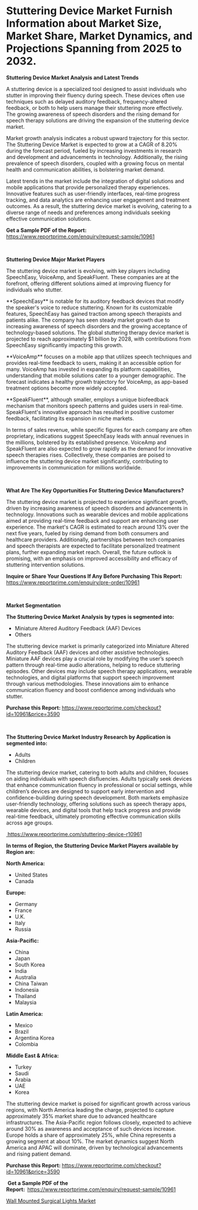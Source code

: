 <p><h1>Stuttering Device Market Furnish Information about Market Size, Market Share, Market Dynamics, and Projections Spanning from 2025 to 2032.</h1></p><p><strong>Stuttering Device Market Analysis and Latest Trends</strong></p>
<p><p>A stuttering device is a specialized tool designed to assist individuals who stutter in improving their fluency during speech. These devices often use techniques such as delayed auditory feedback, frequency-altered feedback, or both to help users manage their stuttering more effectively. The growing awareness of speech disorders and the rising demand for speech therapy solutions are driving the expansion of the stuttering device market.</p><p>Market growth analysis indicates a robust upward trajectory for this sector. The Stuttering Device Market is expected to grow at a CAGR of 8.20% during the forecast period, fueled by increasing investments in research and development and advancements in technology. Additionally, the rising prevalence of speech disorders, coupled with a growing focus on mental health and communication abilities, is bolstering market demand. </p><p>Latest trends in the market include the integration of digital solutions and mobile applications that provide personalized therapy experiences. Innovative features such as user-friendly interfaces, real-time progress tracking, and data analytics are enhancing user engagement and treatment outcomes. As a result, the stuttering device market is evolving, catering to a diverse range of needs and preferences among individuals seeking effective communication solutions.</p></p>
<p><strong>Get a Sample PDF of the Report:&nbsp;</strong> <a href="https://www.reportprime.com/enquiry/request-sample/10961?utm_campaign=3114&utm_medium=2&utm_source=Github&utm_content=ia&utm_term=20032025&utm_id=stuttering-device">https://www.reportprime.com/enquiry/request-sample/10961</a></p>
<p>&nbsp;</p>
<p><strong>Stuttering Device Major Market Players</strong></p>
<p><p>The stuttering device market is evolving, with key players including SpeechEasy, VoiceAmp, and SpeakFluent. These companies are at the forefront, offering different solutions aimed at improving fluency for individuals who stutter.</p><p>**SpeechEasy** is notable for its auditory feedback devices that modify the speaker's voice to reduce stuttering. Known for its customizable features, SpeechEasy has gained traction among speech therapists and patients alike. The company has seen steady market growth due to increasing awareness of speech disorders and the growing acceptance of technology-based solutions. The global stuttering therapy device market is projected to reach approximately $1 billion by 2028, with contributions from SpeechEasy significantly impacting this growth.</p><p>**VoiceAmp** focuses on a mobile app that utilizes speech techniques and provides real-time feedback to users, making it an accessible option for many. VoiceAmp has invested in expanding its platform capabilities, understanding that mobile solutions cater to a younger demographic. The forecast indicates a healthy growth trajectory for VoiceAmp, as app-based treatment options become more widely accepted.</p><p>**SpeakFluent**, although smaller, employs a unique biofeedback mechanism that monitors speech patterns and guides users in real-time. SpeakFluent's innovative approach has resulted in positive customer feedback, facilitating its expansion in niche markets. </p><p>In terms of sales revenue, while specific figures for each company are often proprietary, indications suggest SpeechEasy leads with annual revenues in the millions, bolstered by its established presence. VoiceAmp and SpeakFluent are also expected to grow rapidly as the demand for innovative speech therapies rises. Collectively, these companies are poised to influence the stuttering device market significantly, contributing to improvements in communication for millions worldwide.</p></p>
<p>&nbsp;</p>
<p><strong>What Are The Key Opportunities For Stuttering Device Manufacturers?</strong></p>
<p><p>The stuttering device market is projected to experience significant growth, driven by increasing awareness of speech disorders and advancements in technology. Innovations such as wearable devices and mobile applications aimed at providing real-time feedback and support are enhancing user experience. The market's CAGR is estimated to reach around 13% over the next five years, fueled by rising demand from both consumers and healthcare providers. Additionally, partnerships between tech companies and speech therapists are expected to facilitate personalized treatment plans, further expanding market reach. Overall, the future outlook is promising, with an emphasis on improved accessibility and efficacy of stuttering intervention solutions.</p></p>
<p><strong>Inquire or Share Your Questions If Any Before Purchasing This Report:</strong> <a href="https://www.reportprime.com/enquiry/pre-order/10961?utm_campaign=3114&utm_medium=2&utm_source=Github&utm_content=ia&utm_term=20032025&utm_id=stuttering-device">https://www.reportprime.com/enquiry/pre-order/10961</a></p>
<p>&nbsp;</p>
<p><strong>Market Segmentation</strong></p>
<p><strong>The Stuttering Device Market Analysis by types is segmented into:</strong></p>
<p><ul><li>Miniature Altered Auditory Feedback (AAF) Devices</li><li>Others</li></ul></p>
<p><p>The stuttering device market is primarily categorized into Miniature Altered Auditory Feedback (AAF) devices and other assistive technologies. Miniature AAF devices play a crucial role by modifying the user’s speech pattern through real-time audio alterations, helping to reduce stuttering episodes. Other devices may include speech therapy applications, wearable technologies, and digital platforms that support speech improvement through various methodologies. These innovations aim to enhance communication fluency and boost confidence among individuals who stutter.</p></p>
<p><strong>Purchase this Report:&nbsp;</strong><a href="https://www.reportprime.com/checkout?id=10961&price=3590&utm_campaign=3114&utm_medium=2&utm_source=Github&utm_content=ia&utm_term=20032025&utm_id=stuttering-device">https://www.reportprime.com/checkout?id=10961&price=3590</a></p>
<p>&nbsp;</p>
<p><strong>The Stuttering Device Market Industry Research by Application is segmented into:</strong></p>
<p><ul><li>Adults</li><li>Children</li></ul></p>
<p><p>The stuttering device market, catering to both adults and children, focuses on aiding individuals with speech disfluencies. Adults typically seek devices that enhance communication fluency in professional or social settings, while children’s devices are designed to support early intervention and confidence-building during speech development. Both markets emphasize user-friendly technology, offering solutions such as speech therapy apps, wearable devices, and digital tools that help track progress and provide real-time feedback, ultimately promoting effective communication skills across age groups.</p></p>
<p><a href="https://www.reportprime.com/stuttering-device-r10961?utm_campaign=3114&utm_medium=2&utm_source=Github&utm_content=ia&utm_term=20032025&utm_id=stuttering-device">&nbsp;https://www.reportprime.com/stuttering-device-r10961</a></p>
<p><strong>In terms of Region, the Stuttering Device Market Players available by Region are:</strong></p>
<p>
    <p> <strong> North America: </strong>
        <ul>
            <li>United States</li>
            <li>Canada</li>
        </ul>
        </p> 
    <p> <strong> Europe: </strong>
        <ul>
            <li>Germany</li>
            <li>France</li>
            <li>U.K.</li>
            <li>Italy</li>
            <li>Russia</li>
        </ul>
        </p> 
    <p> <strong> Asia-Pacific: </strong>
        <ul>
            <li>China</li>
            <li>Japan</li>
            <li>South Korea</li>
            <li>India</li>
            <li>Australia</li>
            <li>China Taiwan</li>
            <li>Indonesia</li>
            <li>Thailand</li>
            <li>Malaysia</li>
        </ul>
        </p> 
    <p> <strong> Latin America: </strong>
        <ul>
            <li>Mexico</li>
            <li>Brazil</li>
            <li>Argentina Korea</li>
            <li>Colombia</li>
        </ul>
        </p> 
    <p> <strong> Middle East & Africa: </strong>
        <ul>
            <li>Turkey</li>
            <li>Saudi</li>
            <li>Arabia</li>
            <li>UAE</li>
            <li>Korea</li>
        </ul>
    </p>
    </p>
<p><p>The stuttering device market is poised for significant growth across various regions, with North America leading the charge, projected to capture approximately 35% market share due to advanced healthcare infrastructures. The Asia-Pacific region follows closely, expected to achieve around 30% as awareness and acceptance of such devices increase. Europe holds a share of approximately 25%, while China represents a growing segment at about 10%. The market dynamics suggest North America and APAC will dominate, driven by technological advancements and rising patient demand.</p></p>
<p><strong>Purchase this Report: </strong><a href="https://www.reportprime.com/checkout?id=10961&price=3590&utm_campaign=3114&utm_medium=2&utm_source=Github&utm_content=ia&utm_term=20032025&utm_id=stuttering-device">https://www.reportprime.com/checkout?id=10961&price=3590</a></p>
<p>&nbsp;<strong>Get a Sample PDF of the Report:&nbsp;&nbsp;</strong><a href="https://www.reportprime.com/enquiry/request-sample/10961?utm_campaign=3114&utm_medium=2&utm_source=Github&utm_content=ia&utm_term=20032025&utm_id=stuttering-device">https://www.reportprime.com/enquiry/request-sample/10961</a></p>
<p><strong></strong></p>
<p><p><a href="https://github.com/miottaredlin79/Market-Research-Report-List-1/blob/main/wall-mounted-surgical-lights-market.md?utm_campaign=3114&utm_medium=2&utm_source=Github&utm_content=ia&utm_term=20032025&utm_id=stuttering-device">Wall Mounted Surgical Lights Market</a></p></p>